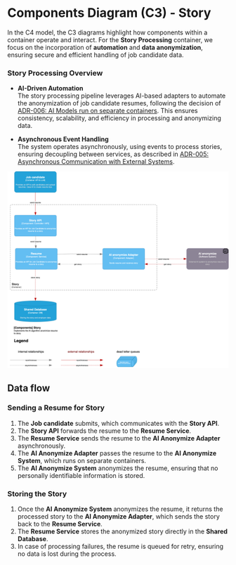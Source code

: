 # Components Diagram (C3) - Story

In the C4 model, the C3 diagrams highlight how components within a container operate and interact. For the **Story Processing** container, we focus on the incorporation of **automation** and **data anonymization**, ensuring secure and efficient handling of job candidate data.

### Story Processing Overview

- **AI-Driven Automation**  
  The story processing pipeline leverages AI-based adapters to automate the anonymization of job candidate resumes,
 following the decision of [ADR-006: AI Models run on separate containers](/ADR/ADR-006-ai-models-run-on-separate-containers.md). 
 This ensures consistency, scalability, and efficiency in processing and anonymizing data.

- **Asynchronous Event Handling**  
  The system operates asynchronously, using events to process stories, ensuring decoupling between services, as described in [ADR-005: Asynchronous Communication with External Systems](/ADR/ADR-005-async-with-external-systems.md).

![Components Diagram (C3) - Story Processing](/C4/images/C3-components-story.png)


## Data flow

### Sending a Resume for Story

1. The **Job candidate** submits, which communicates with the **Story API**.
2. The **Story API** forwards the resume to the **Resume Service**.
3. The **Resume Service** sends the resume to the **AI Anonymize Adapter** asynchronously.
4. The **AI Anonymize Adapter** passes the resume to the **AI Anonymize System**, which runs on separate containers.
5. The **AI Anonymize System** anonymizes the resume, ensuring that no personally identifiable information is stored.

### Storing the Story

1. Once the **AI Anonymize System** anonymizes the resume, it returns the processed story to the **AI Anonymize Adapter**, which sends the story back to the **Resume Service**.
2. The **Resume Service** stores the anonymized story directly in the **Shared Database**.
3. In case of processing failures, the resume is queued for retry, ensuring no data is lost during the process.


